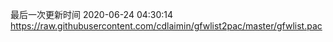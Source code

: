 最后一次更新时间 2020-06-24 04:30:14
https://raw.githubusercontent.com/cdlaimin/gfwlist2pac/master/gfwlist.pac

